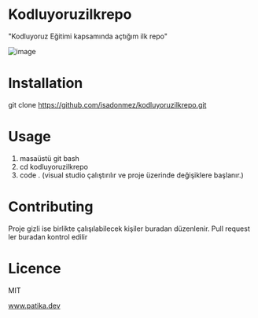 # Kodluyoruzilkrepo
"Kodluyoruz Eğitimi kapsamında açtığım ilk repo"

![image](https://user-images.githubusercontent.com/92930013/193415707-cfd84360-e2dc-4f4d-9992-67294a24210d.png)


# Installation


git clone https://github.com/isadonmez/kodluyoruzilkrepo.git

# Usage

1) masaüstü git bash
2) cd kodluyoruzilkrepo
3) code . (visual studio çalıştırılır ve proje üzerinde değişiklere başlanır.)


# Contributing

Proje gizli ise birlikte çalışılabilecek kişiler buradan düzenlenir. Pull request ler buradan kontrol edilir


# Licence
MIT

www.patika.dev
